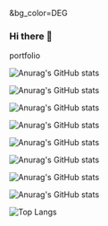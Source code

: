 &bg_color=DEG


### Hi there 👋
portfolio









![Anurag's GitHub stats](https://github-readme-stats.vercel.app/api?username=sahashemip&show_icons=true&theme=tokyonight&bg_color=#251f84)

![Anurag's GitHub stats](https://github-readme-stats.vercel.app/api?username=sahashemip&show_icons=true&theme=tokyonight&bg_color=#327356)

![Anurag's GitHub stats](https://github-readme-stats.vercel.app/api?username=sahashemip&show_icons=true&theme=tokyonight&bg_color=#6964BF)

![Anurag's GitHub stats](https://github-readme-stats.vercel.app/api?username=sahashemip&show_icons=true&theme=tokyonight&bg_color=#6964BF)

![Anurag's GitHub stats](https://github-readme-stats.vercel.app/api?username=sahashemip&show_icons=true&theme=tokyonight&bg_color=#6964BF)

![Anurag's GitHub stats](https://github-readme-stats.vercel.app/api?username=sahashemip&show_icons=true&theme=tokyonight&bg_color=#6964BF)

![Anurag's GitHub stats](https://github-readme-stats.vercel.app/api?username=sahashemip&show_icons=true&theme=tokyonight&bg_color=#6964BF)

![Anurag's GitHub stats](https://github-readme-stats.vercel.app/api?username=sahashemip&show_icons=true&theme=tokyonight&bg_color=#6964BF)

![Top Langs](https://github-readme-stats.vercel.app/api/top-langs/?username=sahashemip&exclude_repo=github-readme-stats,anuraghazra.github.io)


